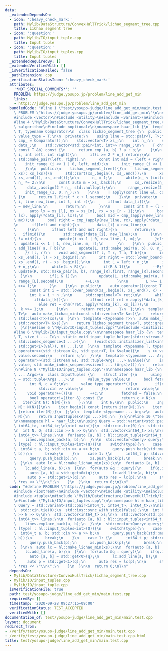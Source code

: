 ```yaml
---
data:
  _extendedDependsOn:
  - icon: ':heavy_check_mark:'
    path: Mylib/DataStructure/ConvexHullTrick/lichao_segment_tree.cpp
    title: LiChao segment tree
  - icon: ':question:'
    path: Mylib/IO/input_tuple.cpp
    title: Input tuple
  - icon: ':question:'
    path: Mylib/IO/input_tuples.cpp
    title: Input tuples
  _extendedRequiredBy: []
  _extendedVerifiedWith: []
  _isVerificationFailed: false
  _pathExtension: cpp
  _verificationStatusIcon: ':heavy_check_mark:'
  attributes:
    '*NOT_SPECIAL_COMMENTS*': ''
    PROBLEM: https://judge.yosupo.jp/problem/line_add_get_min
    links:
    - https://judge.yosupo.jp/problem/line_add_get_min
  bundledCode: "#line 1 \"test/yosupo-judge/line_add_get_min/main.test.cpp\"\n#define\
    \ PROBLEM \"https://judge.yosupo.jp/problem/line_add_get_min\"\n\n#include <iostream>\n\
    #include <vector>\n#include <utility>\n#include <variant>\n#include <tuple>\n\
    #line 4 \"Mylib/DataStructure/ConvexHullTrick/lichao_segment_tree.cpp\"\n#include\
    \ <algorithm>\n#include <optional>\n\nnamespace haar_lib {\n  template <typename\
    \ T, typename Comparator>\n  class lichao_segment_tree {\n  public:\n    using\
    \ value_type = T;\n\n  private:\n    using line = std::pair<T, T>;\n\n    Comparator\
    \ cmp_ = Comparator();\n    std::vector<T> xs_;\n    int n_;\n    std::vector<std::optional<line>>\
    \ data_;\n    std::vector<std::pair<int, int>> range_;\n\n    T chm(const T &a,\
    \ const T &b) const {\n      return cmp_(a, b) ? a : b;\n    }\n\n    void init_range_(int\
    \ i, int left, int right){\n      if(i >= 2 * n_) return;\n\n      range_[i] =\
    \ std::make_pair(left, right);\n      const int mid = (left + right) / 2;\n  \
    \    init_range_(i << 1 | 0, left, mid);\n      init_range_(i << 1 | 1, mid, right);\n\
    \    }\n\n  public:\n    lichao_segment_tree(){}\n    lichao_segment_tree(std::vector<T>\
    \ xs): xs_(xs){\n      std::sort(xs_.begin(), xs_.end());\n      xs_.erase(std::unique(xs_.begin(),\
    \ xs_.end()), xs_.end());\n\n      n_ = 1;\n      while(n_ < (int)xs_.size())\
    \ n_ *= 2;\n\n      const auto m = xs_.back();\n      xs_.resize(n_, m);\n\n \
    \     data_.assign(2 * n_, std::nullopt);\n\n      range_.resize(2 * n_);\n  \
    \    init_range_(1, 0, n_);\n    }\n\n    T apply(const line &l, const T &x) const\
    \ {\n      return l.first * x + l.second;\n    }\n\n  private:\n    void update(int\
    \ i, line new_line, int l, int r){\n      if(not data_[i]){\n        data_[i]\
    \ = new_line;\n        return;\n      }\n\n      const int m = (l + r) / 2;\n\n\
    \      auto lx = xs_[l], mx = xs_[m], rx = xs_[r - 1];\n\n      bool left = cmp_(apply(new_line,\
    \ lx), apply(*data_[i], lx));\n      bool mid = cmp_(apply(new_line, mx), apply(*data_[i],\
    \ mx));\n      bool right = cmp_(apply(new_line, rx), apply(*data_[i], rx));\n\
    \n      if(left and right){\n        data_[i] = new_line;\n        return;\n \
    \     }\n\n      if(not left and not right){\n        return;\n      }\n\n   \
    \   if(mid){\n        std::swap(*data_[i], new_line);\n      }\n\n      if(left\
    \ != mid){\n        update(i << 1 | 0, new_line, l, m);\n      }else{\n      \
    \  update(i << 1 | 1, new_line, m, r);\n      }\n    }\n\n  public:\n    void\
    \ add_line(T a, T b){\n      update(1, std::make_pair(a, b), 0, n_);\n    }\n\n\
    \    // [l, r)\n    void add_segment(T l, T r, T a, T b){\n      int left = std::lower_bound(xs_.begin(),\
    \ xs_.end(), l) - xs_.begin();\n      int right = std::lower_bound(xs_.begin(),\
    \ xs_.end(), r) - xs_.begin();\n\n      int L = left + n_;\n      int R = right\
    \ + n_;\n\n      while(L < R){\n        if(R & 1){\n          --R;\n         \
    \ update(R, std::make_pair(a, b), range_[R].first, range_[R].second);\n      \
    \  }\n\n        if(L & 1){\n          update(L, std::make_pair(a, b), range_[L].first,\
    \ range_[L].second);\n          ++L;\n        }\n\n        L >>= 1;\n        R\
    \ >>= 1;\n      }\n    }\n\n  public:\n    auto operator()(const T &x) const {\n\
    \      const int i = std::lower_bound(xs_.begin(), xs_.end(), x) - xs_.begin();\n\
    \      int k = i + n_;\n\n      std::optional<T> ret;\n\n      while(k > 0){\n\
    \        if(data_[k]){\n          if(not ret) ret = apply(*data_[k], xs_[i]);\n\
    \          else ret = chm(*ret, apply(*data_[k], xs_[i]));\n        }\n      \
    \  k >>= 1;\n      }\n\n      return ret;\n    }\n  };\n\n  template <typename\
    \ T>\n  auto make_lichao_min(const std::vector<T> &xs){\n    return lichao_segment_tree<T,\
    \ std::less<T>>(xs);\n  }\n\n  template <typename T>\n  auto make_lichao_max(const\
    \ std::vector<T> &xs){\n    return lichao_segment_tree<T, std::greater<T>>(xs);\n\
    \  }\n}\n#line 6 \"Mylib/IO/input_tuples.cpp\"\n#include <initializer_list>\n\
    #line 6 \"Mylib/IO/input_tuple.cpp\"\n\nnamespace haar_lib {\n  template <typename\
    \ T, size_t ... I>\n  static void input_tuple_helper(std::istream &s, T &val,\
    \ std::index_sequence<I ...>){\n    (void)std::initializer_list<int>{(void(s >>\
    \ std::get<I>(val)), 0) ...};\n  }\n\n  template <typename T, typename U>\n  std::istream&\
    \ operator>>(std::istream &s, std::pair<T, U> &value){\n    s >> value.first >>\
    \ value.second;\n    return s;\n  }\n\n  template <typename ... Args>\n  std::istream&\
    \ operator>>(std::istream &s, std::tuple<Args ...> &value){\n    input_tuple_helper(s,\
    \ value, std::make_index_sequence<sizeof ... (Args)>());\n    return s;\n  }\n\
    }\n#line 8 \"Mylib/IO/input_tuples.cpp\"\n\nnamespace haar_lib {\n  template <typename\
    \ ... Args>\n  class InputTuples {\n    struct iter {\n      using value_type\
    \ = std::tuple<Args ...>;\n      value_type value;\n      bool fetched = false;\n\
    \      int N, c = 0;\n\n      value_type operator*(){\n        if(not fetched){\n\
    \          std::cin >> value;\n        }\n        return value;\n      }\n\n \
    \     void operator++(){\n        ++c;\n        fetched = false;\n      }\n\n\
    \      bool operator!=(iter &) const {\n        return c < N;\n      }\n\n   \
    \   iter(int N): N(N){}\n    };\n\n    int N;\n\n  public:\n    InputTuples(int\
    \ N): N(N){}\n\n    iter begin() const {return iter(N);}\n    iter end() const\
    \ {return iter(N);}\n  };\n\n  template <typename ... Args>\n  auto input_tuples(int\
    \ N){\n    return InputTuples<Args ...>(N);\n  }\n}\n#line 10 \"test/yosupo-judge/line_add_get_min/main.test.cpp\"\
    \n\nnamespace hl = haar_lib;\n\nusing Query = std::variant<std::pair<int64_t,\
    \ int64_t>, int64_t>;\n\nint main(){\n  std::cin.tie(0);\n  std::ios::sync_with_stdio(false);\n\
    \n  int N, Q; std::cin >> N >> Q;\n\n  std::vector<int64_t> xs;\n\n  std::vector<std::pair<int64_t,\
    \ int64_t>> lines;\n\n  for(auto [a, b] : hl::input_tuples<int64_t, int64_t>(N)){\n\
    \    lines.emplace_back(a, b);\n  }\n\n  std::vector<Query> query;\n\n  for(auto\
    \ [type] : hl::input_tuples<int>(Q)){\n    switch(type){\n    case 0: {\n    \
    \  int64_t a, b; std::cin >> a >> b;\n      query.push_back(std::make_pair(a,\
    \ b));\n      break;\n    }\n    case 1: {\n      int64_t p; std::cin >> p;\n\
    \      query.push_back(p);\n      xs.push_back(p);\n      break;\n    }\n    }\n\
    \  }\n\n  auto lc = hl::make_lichao_min(xs);\n\n  for(auto [a, b] : lines){\n\
    \    lc.add_line(a, b);\n  }\n\n  for(auto &q : query){\n    if(q.index() == 0){\n\
    \      auto [a, b] = std::get<0>(q);\n      lc.add_line(a, b);\n    }else{\n \
    \     auto p = std::get<1>(q);\n      auto res = lc(p);\n\n      std::cout <<\
    \ *res << \"\\n\";\n    }\n  }\n\n  return 0;\n}\n"
  code: "#define PROBLEM \"https://judge.yosupo.jp/problem/line_add_get_min\"\n\n\
    #include <iostream>\n#include <vector>\n#include <utility>\n#include <variant>\n\
    #include <tuple>\n#include \"Mylib/DataStructure/ConvexHullTrick/lichao_segment_tree.cpp\"\
    \n#include \"Mylib/IO/input_tuples.cpp\"\n\nnamespace hl = haar_lib;\n\nusing\
    \ Query = std::variant<std::pair<int64_t, int64_t>, int64_t>;\n\nint main(){\n\
    \  std::cin.tie(0);\n  std::ios::sync_with_stdio(false);\n\n  int N, Q; std::cin\
    \ >> N >> Q;\n\n  std::vector<int64_t> xs;\n\n  std::vector<std::pair<int64_t,\
    \ int64_t>> lines;\n\n  for(auto [a, b] : hl::input_tuples<int64_t, int64_t>(N)){\n\
    \    lines.emplace_back(a, b);\n  }\n\n  std::vector<Query> query;\n\n  for(auto\
    \ [type] : hl::input_tuples<int>(Q)){\n    switch(type){\n    case 0: {\n    \
    \  int64_t a, b; std::cin >> a >> b;\n      query.push_back(std::make_pair(a,\
    \ b));\n      break;\n    }\n    case 1: {\n      int64_t p; std::cin >> p;\n\
    \      query.push_back(p);\n      xs.push_back(p);\n      break;\n    }\n    }\n\
    \  }\n\n  auto lc = hl::make_lichao_min(xs);\n\n  for(auto [a, b] : lines){\n\
    \    lc.add_line(a, b);\n  }\n\n  for(auto &q : query){\n    if(q.index() == 0){\n\
    \      auto [a, b] = std::get<0>(q);\n      lc.add_line(a, b);\n    }else{\n \
    \     auto p = std::get<1>(q);\n      auto res = lc(p);\n\n      std::cout <<\
    \ *res << \"\\n\";\n    }\n  }\n\n  return 0;\n}\n"
  dependsOn:
  - Mylib/DataStructure/ConvexHullTrick/lichao_segment_tree.cpp
  - Mylib/IO/input_tuples.cpp
  - Mylib/IO/input_tuple.cpp
  isVerificationFile: true
  path: test/yosupo-judge/line_add_get_min/main.test.cpp
  requiredBy: []
  timestamp: '2020-09-28 09:27:15+09:00'
  verificationStatus: TEST_ACCEPTED
  verifiedWith: []
documentation_of: test/yosupo-judge/line_add_get_min/main.test.cpp
layout: document
redirect_from:
- /verify/test/yosupo-judge/line_add_get_min/main.test.cpp
- /verify/test/yosupo-judge/line_add_get_min/main.test.cpp.html
title: test/yosupo-judge/line_add_get_min/main.test.cpp
---
```


